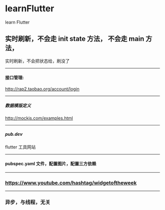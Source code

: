# learnFlutter

learn Flutter

## 实时刷新，不会走 init state 方法， 不会走 main 方法，

实时刷新，不会把状态给，刷没了

<hr>

#### 接口管理:

http://rap2.taobao.org/account/login

<hr>

##### 数据模版定义

http://mockjs.com/examples.html

<hr>

##### pub.dev

flutter 工具网站

<hr>

#### pubspec.yaml 文件，配置图片，配置三方依赖

<hr>

### https://www.youtube.com/hashtag/widgetoftheweek

<hr>

### 异步，与线程，无关
